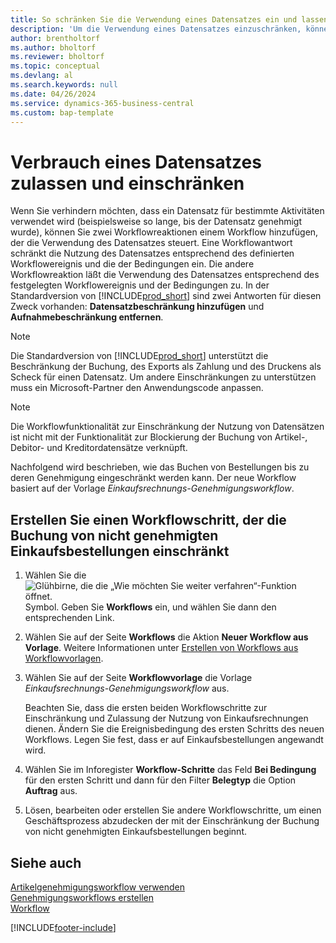 ```yaml
---
title: So schränken Sie die Verwendung eines Datensatzes ein und lassen sie zu
description: 'Um die Verwendung eines Datensatzes einzuschränken, können Sie zwei Workflowreaktionen in einen Workflow einbinden, der die Verwendung des Datensatzes steuert.'
author: brentholtorf
ms.author: bholtorf
ms.reviewer: bholtorf
ms.topic: conceptual
ms.devlang: al
ms.search.keywords: null
ms.date: 04/26/2024
ms.service: dynamics-365-business-central
ms.custom: bap-template
---
```

# <a name="restrict-and-allow-usage-of-a-record"></a>Verbrauch eines Datensatzes zulassen und einschränken

Wenn Sie verhindern möchten, dass ein Datensatz für bestimmte Aktivitäten verwendet wird (beispielsweise so lange, bis der Datensatz genehmigt wurde), können Sie zwei Workflowreaktionen einem Workflow hinzufügen, der die Verwendung des Datensatzes steuert. Eine Workflowantwort schränkt die Nutzung des Datensatzes entsprechend des definierten Workflowereignis und die der Bedingungen ein. Die andere Workflowreaktion läßt die Verwendung des Datensatzes entsprechend des festgelegten Workflowereignis und der Bedingungen zu. In der Standardversion von [!INCLUDE[prod_short](includes/prod_short.md)] sind zwei Antworten für diesen Zweck vorhanden: **Datensatzbeschränkung hinzufügen** und **Aufnahmebeschränkung entfernen**.

> [!NOTE]  
> Die Standardversion von [!INCLUDE[prod_short](includes/prod_short.md)] unterstützt die Beschränkung der Buchung, des Exports als Zahlung und des Druckens als Scheck für einen Datensatz. Um andere Einschränkungen zu unterstützen muss ein Microsoft-Partner den Anwendungscode anpassen.  

> [!NOTE]  
> Die Workflowfunktionalität zur Einschränkung der Nutzung von Datensätzen ist nicht mit der Funktionalität zur Blockierung der Buchung von Artikel-, Debitor- und Kreditordatensätze verknüpft.

Nachfolgend wird beschrieben, wie das Buchen von Bestellungen bis zu deren Genehmigung eingeschränkt werden kann. Der neue Workflow basiert auf der Vorlage *Einkaufsrechnungs-Genehmigungsworkflow*.  

## <a name="create-a-workflow-step-that-restricts-posting-of-unapproved-purchase-orders"></a>Erstellen Sie einen Workflowschritt, der die Buchung von nicht genehmigten Einkaufsbestellungen einschränkt

1. Wählen Sie die ![Glühbirne, die die „Wie möchten Sie weiter verfahren“-Funktion öffnet.](media/ui-search/search_small.png "Wie möchten Sie weiter verfahren?") Symbol. Geben Sie **Workflows** ein, und wählen Sie dann den entsprechenden Link.  
2. Wählen Sie auf der Seite **Workflows** die Aktion **Neuer Workflow aus Vorlage**. Weitere Informationen unter [Erstellen von Workflows aus Workflowvorlagen](across-how-to-create-workflows-from-workflow-templates.md).
3. Wählen Sie auf der Seite **Workflowvorlage** die Vorlage *Einkaufsrechnungs-Genehmigungsworkflow* aus.  

   Beachten Sie, dass die ersten beiden Workflowschritte zur Einschränkung und Zulassung der Nutzung von Einkaufsrechnungen dienen. Ändern Sie die Ereignisbedingung des ersten Schritts des neuen Workflows. Legen Sie fest, dass er auf Einkaufsbestellungen angewandt wird.  
4. Wählen Sie im Inforegister **Workflow-Schritte** das Feld **Bei Bedingung** für den ersten Schritt und dann für den Filter **Belegtyp** die Option **Auftrag** aus.  
5. Lösen, bearbeiten oder erstellen Sie andere Workflowschritte, um einen Geschäftsprozess abzudecken der mit der Einschränkung der Buchung von nicht genehmigten Einkaufsbestellungen beginnt.  

## <a name="see-also"></a>Siehe auch

[Artikelgenehmigungsworkflow verwenden](across-use-workflows.md)  
[Genehmigungsworkflows erstellen](across-how-to-create-workflows.md)  
[Workflow](across-workflow.md)  

[!INCLUDE[footer-include](includes/footer-banner.md)]
